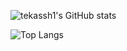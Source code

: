 ![tekassh1's GitHub stats](https://github-readme-stats.vercel.app/api?username=tekassh1&show_icons=true&theme=dracula)

![Top Langs](https://github-readme-stats.vercel.app/api/top-langs/?username=tekassh1&layout=compact)
